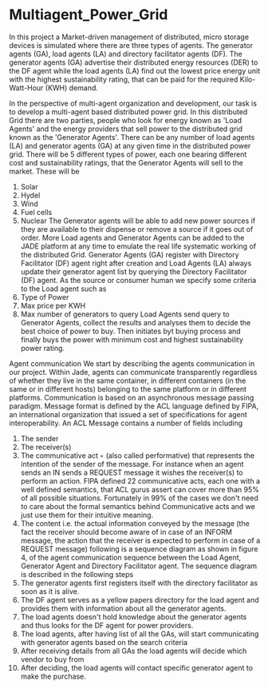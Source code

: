 # Multiagent_Power_Grid

In this project a Market-driven management of distributed, micro storage devices is simulated where
there are three types of agents. The generator agents (GA), load agents (LA) and directory facilitator
agents (DF). The generator agents (GA) advertise their distributed energy resources (DER) to the DF
agent while the load agents (LA) find out the lowest price energy unit with the highest sustainability
rating, that can be paid for the required Kilo-Watt-Hour (KWH) demand. 

In the perspective of multi-agent organization and development, our task is to develop a multi-agent
based distributed power grid. In this distributed Grid there are two parties, people who look for energy
known as 'Load Agents' and the energy providers that sell power to the distributed grid known as the
'Generator Agents'. There can be any number of load agents (LA) and generator agents (GA) at any
given time in the distributed power grid. There will be 5 different types of power, each one bearing
different cost and sustainability ratings, that the Generator Agents will sell to the market. These will be
1. Solar
2. Hydel
3. Wind
4. Fuel cells
5. Nuclear
The Generator agents will be able to add new power sources if they are available to their dispense or
remove a source if it goes out of order. More Load agents and Generator Agents can be added to the
JADE platform at any time to emulate the real life systematic working of the distributed Grid.
Generator Agents (GA) register with Directory Facilitator (DF) agent right after creation and Load
Agents (LA) always update their generator agent list by querying the Directory Facilitator (DF) agent.
As the source or consumer human we specify some criteria to the Load agent such as
1. Type of Power
2. Max price per KWH
3. Max number of generators to query
Load Agents send query to Generator Agents, collect the results and analyses them to decide the best
choice of power to buy. Then initiates byt buying process and finally buys the power with minimum
cost and highest sustainability power rating. 

Agent communication
We start by describing the agents communication in our project. Within Jade, agents can communicate
transparently regardless of whether they live in the same container, in different containers (in the same
or in different hosts) belonging to the same platform or in different platforms. Communication is based
on an asynchronous message passing paradigm. Message format is defined by the ACL language
defined by FIPA, an international organization that issued a set of specifications for agent
interoperability. An ACL Message contains a number of fields including
1. The sender
2. The receiver(s)
3. The communicative act
◦ (also called performative) that represents the intention of the sender of the message.
For instance when an agent sends an IN sends a REQUEST message it wishes the
receiver(s) to perform an action. FIPA defined 22 communicative acts, each one with
a well defined semantics, that ACL gurus assert can cover more than 95% of all
possible situations. Fortunately in 99% of the cases we don't need to care about the
formal semantics behind Communicative acts and we just use them for their intuitive
meaning.
4. The content i.e. the actual information conveyed by the message (the fact the receiver should
become aware of in case of an INFORM message, the action that the receiver is expected to
perform in case of a REQUEST message)
following is a sequence diagram as shown in figure 4, of the agent communication sequence between
the Load Agent, Generator Agent and Directory Facilitator agent. The sequence diagram is described in
the following steps
1. The generator agents first registers itself with the directory facilitator as soon as it is
alive.
2. The DF agent serves as a yellow papers directory for the load agent and provides them
with information about all the generator agents.
3. The load agents doesn't hold knowledge about the generator agents and thus looks for
the DF agent for power providers.
4. The load agents, after having list of all the GAs, will start communicating with generator
agents based on the search criteria
5. After receiving details from all GAs the load agents will decide which vendor to buy
from
6. After deciding, the load agents will contact specific generator agent to make the
purchase. 

